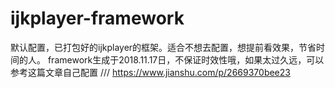 # ijkplayer-framework
默认配置，已打包好的ijkplayer的框架。适合不想去配置，想提前看效果，节省时间的人。
framework生成于2018.11.17日，不保证时效性哦，如果太过久远，可以参考这篇文章自己配置
/// https://www.jianshu.com/p/2669370bee23
